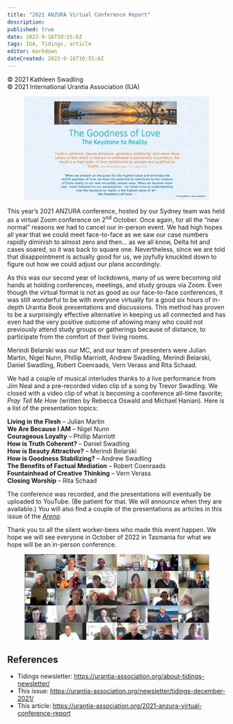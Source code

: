 ```yaml
---
title: "2021 ANZURA Virtual Conference Report"
description: 
published: true
date: 2023-9-16T10:55:6Z
tags: IUA, Tidings, article
editor: markdown
dateCreated: 2023-9-16T10:55:6Z
---
```


<p class="v-card v-sheet theme--light gray lighten-3 px-2">© 2021 Kathleen Swadling<br>© 2021 International Urantia Association (IUA)</p>

<figure id="Figure_1" class="image urantiapedia">
<img src="../../../image/article/IUA_Tidings/ANZURA-1.jpg">
</figure>

This year’s 2021 ANZURA conference, hosted by our Sydney team was held as a virtual Zoom conference on 2<sup>nd</sup> October. Once again, for all the “new normal” reasons we had to cancel our in-person event. We had high hopes all year that we could meet face-to-face as we saw our case numbers rapidly diminish to almost zero and then… as we all know, Delta hit and cases soared, so it was back to square one. Nevertheless, since we are told that disappointment is actually good for us, we joyfully knuckled down to figure out how we could adjust our plans accordingly.

As this was our second year of lockdowns, many of us were becoming old hands at holding conferences, meetings, and study groups via Zoom. Even though the virtual format is not as good as our face-to-face conferences, it was still wonderful to be with everyone virtually for a good six hours of in-depth Urantia Book presentations and discussions. This method has proven to be a surprisingly effective alternative in keeping us all connected and has even had the very positive outcome of allowing many who could not previously attend study groups or gatherings because of distance, to participate from the comfort of their living rooms.

Merindi Belarski was our MC, and our team of presenters were Julian Martin, Nigel Nunn, Phillip Marriott, Andrew Swadling, Merindi Belarski, Daniel Swadling, Robert Coenraads, Vern Verass and Rita Schaad.

We had a couple of musical interludes thanks to a live performance from Jim Neal and a pre-recorded video clip of a song by Trevor Swadling. We closed with a video clip of what is becoming a conference all-time favorite; _Pray Tell Me How_ (written by Rebecca Oswald and Michael Hanian). Here is a list of the presentation topics:

**Living in the Flesh** – Julian Martin  
**We Are Because I AM** – Nigel Nunn  
**Courageous Loyalty** – Phillip Marriott  
**How is Truth Coherent?** – Daniel Swadling  
**How is Beauty Attractive?** – Merindi Belarski  
**How is Goodness Stabilizing?** – Andrew Swadling  
**The Benefits of Factual Mediation** – Robert Coenraads  
**Fountainhead of Creative Thinking** – Vern Verass  
**Closing Worship** – Rita Schaad

The conference was recorded, and the presentations will eventually be uploaded to YouTube. (Be patient for that. We will announce when they are available.) You will also find a couple of the presentations as articles in this issue of the _[Arena](https://anzura.urantia-association.org/newsletter/arena-winter-2021/)_.

Thank you to all the silent worker-bees who made this event happen. We hope we will see everyone in October of 2022 in Tasmania for what we hope will be an in-person conference.

<figure id="Figure_2" class="image urantiapedia">
<img src="../../../image/article/IUA_Tidings/ANZURA-2-706x329.jpg">
</figure>

## References

- Tidings newsletter: https://urantia-association.org/about-tidings-newsletter/
- This issue: https://urantia-association.org/newsletter/tidings-december-2021/
- This article: https://urantia-association.org/2021-anzura-virtual-conference-report